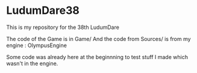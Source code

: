 # LudumDare38

This is my repository for the 38th LudumDare

The code of the Game is in Game/
And the code from Sources/ is from my engine : OlympusEngine

Some code was already here at the beginnning to test stuff I made which wasn't in the engine.